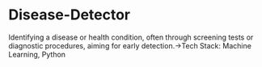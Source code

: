 # Disease-Detector
Identifying a disease or health condition, often through screening tests or  diagnostic procedures, aiming for early detection.->Tech Stack: Machine Learning, Python
